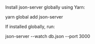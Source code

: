 Install json-server globally using Yarn:

yarn global add json-server


If installed globally, run:

json-server --watch db.json --port 3000